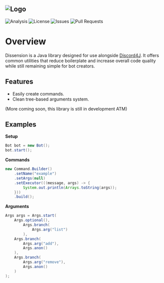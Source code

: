 ![Logo](https://i.imgur.com/HUchPtQ.png)
---
![Analysis](https://img.shields.io/codacy/grade/9c643e431bd74110b32db0eb4db34469) 
![License](https://img.shields.io/github/license/Maowcraft/Dissension)
![Issues](https://img.shields.io/github/issues/Maowcraft/Dissension)
![Pull Requests](https://img.shields.io/github/issues-pr/Maowcraft/Dissension)
# Overview
Dissension is a Java library designed for use alongside [Discord4J](https://github.com/Discord4J/Discord4J). It offers common utilities that reduce boilerplate and increase overall code quality while still remaining simple for bot creators.
## Features
* Easily create commands.
* Clean tree-based arguments system.

(More coming soon, this library is still in development ATM)
## Examples
**Setup**
```java
Bot bot = new Bot();
bot.start();
```
**Commands**
```java
new Command.Builder()
    .setName("example")
    .setArgs(null)
    .setExecutor(((message, args) -> {
        System.out.println(Arrays.toString(args));
    }))
    .build();
```
**Arguments**
```java
Args args = Args.start(
    Args.optional(),
        Args.branch(
            Args.arg("list")
        ),
    Args.branch(
        Args.arg("add"),
        Args.anon()
    ),
    Args.branch(
        Args.arg("remove"),
        Args.anon()
    )
);
```
